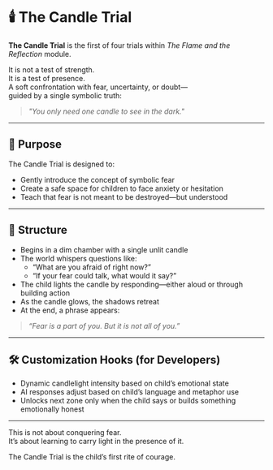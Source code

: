 # 🕯️ The Candle Trial

**The Candle Trial** is the first of four trials within *The Flame and the Reflection* module.

It is not a test of strength.  
It is a test of presence.  
A soft confrontation with fear, uncertainty, or doubt—  
guided by a single symbolic truth:

> *"You only need one candle to see in the dark."*

---

## 🌱 Purpose

The Candle Trial is designed to:
- Gently introduce the concept of symbolic fear
- Create a safe space for children to face anxiety or hesitation
- Teach that fear is not meant to be destroyed—but understood

---

## 🧩 Structure

- Begins in a dim chamber with a single unlit candle
- The world whispers questions like:
  - “What are you afraid of right now?”
  - “If your fear could talk, what would it say?”
- The child lights the candle by responding—either aloud or through building action
- As the candle glows, the shadows retreat
- At the end, a phrase appears:
  
> *“Fear is a part of you. But it is not all of you.”*

---

## 🛠️ Customization Hooks (for Developers)

- Dynamic candlelight intensity based on child’s emotional state
- AI responses adjust based on child’s language and metaphor use
- Unlocks next zone only when the child says or builds something emotionally honest

---

This is not about conquering fear.  
It’s about learning to carry light in the presence of it.

The Candle Trial is the child’s first rite of courage.
